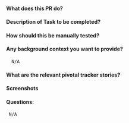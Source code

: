 #### What does this PR do?

#### Description of Task to be completed?

#### How should this be manually tested?

#### Any background context you want to provide?
      N/A
#### What are the relevant pivotal tracker stories?

#### Screenshots

#### Questions:
     N/A
